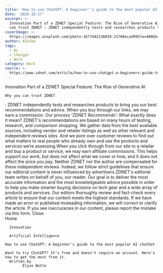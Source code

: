 ```yaml
---
title: 'How to use ChatGPT: A beginner''s guide to the most popular AI chatbot'
date: '2025-10-17'
excerpt: >-
  Innovation Part of a ZDNET Special Feature: The Rise of Generative AI Why you
  can trust ZDNET : ZDNET independently tests and researches products to b...
coverImage: >-
  https://images.unsplash.com/photo-1677442136019-21780ecad995?w=400&h=200&fit=crop&auto=format
author: AIVibe
tags:
  - Ai
  - Chatgpt
  - Work
category: Work
source: >-
  https://www.zdnet.com/article/how-to-use-chatgpt-a-beginners-guide-to-the-most-popular-ai-chatbot/
---
```

Innovation  Part of a ZDNET Special Feature: 
      The Rise of Generative AI
        
    Why you can trust ZDNET
  : ZDNET independently tests and researches products to bring you our best recommendations and advice. When you buy through our links, we may earn a commission. Our process    'ZDNET Recommends': What exactly does it mean? ZDNET's recommendations are based on many hours of testing, research, and comparison shopping. We gather data from the best available sources, including vendor and retailer listings as well as other relevant and independent reviews sites. And we pore over customer reviews to find out what matters to real people who already own and use the products and services we’re assessing.When you click through from our site to a retailer and buy a product or service, we may earn affiliate commissions. This helps support our work, but does not affect what we cover or how, and it does not affect the price you pay. Neither ZDNET nor the author are compensated for these independent reviews.  Indeed, we follow strict guidelines that ensure our editorial content is never influenced by advertisers.ZDNET's editorial team writes on behalf of you, our reader. Our goal is to deliver the most accurate information and the most knowledgeable advice possible in order to help you make smarter buying decisions on tech gear and a wide array of products and services. Our editors  thoroughly review and fact-check every article to ensure that our content meets the highest standards. If we have made an error or published misleading information, we will correct or clarify the article. If you see inaccuracies in our content, please report the mistake via this form. Close   
      Home
    
      Innovation
    
      Artificial Intelligence
       
    How to use ChatGPT: A beginner's guide to the most popular AI chatbot
     
    Want to try ChatGPT? It's free and doesn't require an account. Here's how to get the most from it.
      Written by 
            Elyse Bette
